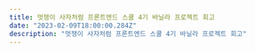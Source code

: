 ```yaml
---
title: 멋쟁이 사자처럼 프론트엔드 스쿨 4기 바닐라 프로젝트 회고
date: "2023-02-09T18:00:00.284Z"
description: "멋쟁이 사자처럼 프론트엔드 스쿨 4기 바닐라 프로젝트 회고"
---
```

